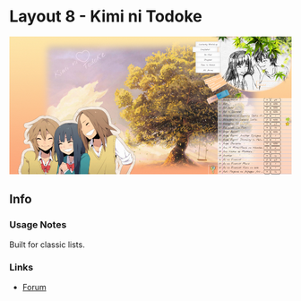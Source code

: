 # Layout 8 - Kimi ni Todoke

![](gallery/demo.jpg)

## Info

### Usage Notes

Built for classic lists.

### Links

- [Forum](https://myanimelist.net/forum/?topicid=511523)